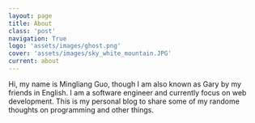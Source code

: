 ```yaml
---
layout: page
title: About
class: 'post'
navigation: True
logo: 'assets/images/ghost.png'
cover: 'assets/images/sky_white_mountain.JPG'
current: about
---
```


Hi, my name is Mingliang Guo, though I am also known as Gary by my friends in English. I am a software engineer and currently focus on web development. This is my personal blog to share some of my randome thoughts on programming and other things.
